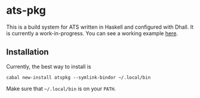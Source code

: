 # ats-pkg

This is a build system for ATS written in Haskell and configured with Dhall. It
is currently a work-in-progress. You can see a working example
[here](http://github.com/vmchale/polyglot).

## Installation

Currently, the best way to install is

```
cabal new-install atspkg --symlink-bindor ~/.local/bin
```

Make sure that `~/.local/bin` is on your `PATH`.
